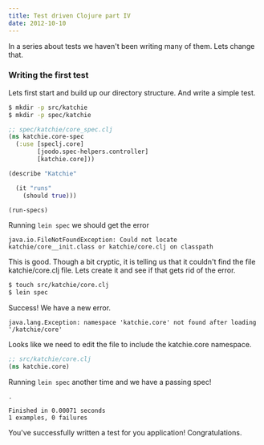 ```yaml
---
title: Test driven Clojure part IV
date: 2012-10-10
---
```

In a series about tests we haven't been writing many of them.  Lets change
that.

### Writing the first test

Lets first start and build up our directory structure. And write a simple test.

```bash
$ mkdir -p src/katchie
$ mkdir -p spec/katchie
```

```clojure
;; spec/katchie/core_spec.clj
(ns katchie.core-spec
  (:use [speclj.core]
        [joodo.spec-helpers.controller]
        [katchie.core]))

(describe "Katchie"

  (it "runs"
    (should true)))

(run-specs)
```

Running `lein spec` we should get the error

```text
java.io.FileNotFoundException: Could not locate katchie/core__init.class or katchie/core.clj on classpath
```

This is good.  Though a bit cryptic, it is telling us that it couldn't find the file
katchie/core.clj file.  Lets create it and see if that gets rid of the error.

```bash
$ touch src/katchie/core.clj
$ lein spec
```

Success!  We have a new error.

```text
java.lang.Exception: namespace 'katchie.core' not found after loading '/katchie/core'
```

Looks like we need to edit the file to include the katchie.core namespace.

```clojure
;; src/katchie/core.clj
(ns katchie.core)
```

Running `lein spec` another time and we have a passing spec!

```text
.

Finished in 0.00071 seconds
1 examples, 0 failures
```

You've successfully written a test for you application!  Congratulations.
